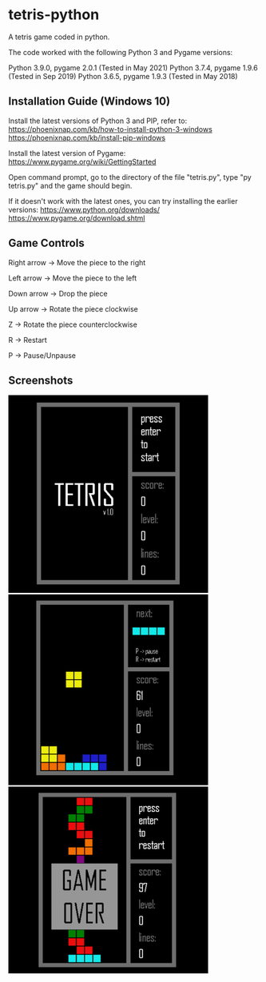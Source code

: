 # tetris-python
A tetris game coded in python.

The code worked with the following Python 3 and Pygame versions:

Python 3.9.0, pygame 2.0.1 (Tested in May 2021)
Python 3.7.4, pygame 1.9.6 (Tested in Sep 2019)
Python 3.6.5, pygame 1.9.3 (Tested in May 2018)

## Installation Guide (Windows 10)

Install the latest versions of Python 3 and PIP, refer to: 
https://phoenixnap.com/kb/how-to-install-python-3-windows
https://phoenixnap.com/kb/install-pip-windows

Install the latest version of Pygame:
https://www.pygame.org/wiki/GettingStarted

Open command prompt, go to the directory of the file "tetris.py", type "py tetris.py" and the game should begin.

If it doesn't work with the latest ones, you can try installing the earlier versions:
https://www.python.org/downloads/
https://www.pygame.org/download.shtml

## Game Controls

Right arrow -> Move the piece to the right

Left arrow -> Move the piece to the left

Down arrow -> Drop the piece

Up arrow -> Rotate the piece clockwise

Z -> Rotate the piece counterclockwise

R -> Restart

P -> Pause/Unpause

## Screenshots

<img src="Screenshots/tetris_initScreen.png" width="400">

<img src="Screenshots/tetris_gamePlay.png" width="400">

<img src="Screenshots/tetris_gameOver.png" width="400">
